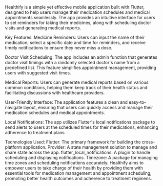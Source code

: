 Healthify is a simple yet effective mobile application built with Flutter, designed to help users manage their medication schedules and medical appointments seamlessly. The app provides an intuitive interface for users to set reminders for taking their medicines, along with scheduling doctor visits and generating medical reports.

Key Features:
Medicine Reminders: Users can input the name of their medication, select a specific date and time for reminders, and receive timely notifications to ensure they never miss a dose.

Doctor Visit Scheduling: The app includes an admin function that generates doctor visit timings with a randomly selected doctor's name from a predefined list. This feature simplifies appointment management, providing users with suggested visit times.

Medical Reports: Users can generate medical reports based on various common conditions, helping them keep track of their health status and facilitating discussions with healthcare providers.

User-Friendly Interface: The application features a clean and easy-to-navigate layout, ensuring that users can quickly access and manage their medication schedules and medical appointments.

Local Notifications: The app utilizes Flutter's local notifications package to send alerts to users at the scheduled times for their medications, enhancing adherence to treatment plans.

Technologies Used:
Flutter: The primary framework for building the cross-platform application.
Provider: A state management solution to manage and share state across the app.
flutter_local_notifications: A plugin to handle scheduling and displaying notifications.
Timezone: A package for managing time zones and scheduling notifications accurately.
Healthify aims to empower users to take charge of their health by providing them with essential tools for medication management and appointment scheduling, promoting better health outcomes and adherence to treatment regimens.

